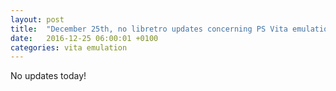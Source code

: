 ```yaml
---
layout: post
title:  "December 25th, no libretro updates concerning PS Vita emulation and emulators"
date:   2016-12-25 06:00:01 +0100
categories: vita emulation
---
```


No updates today!
